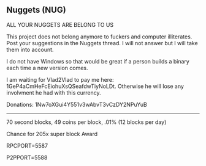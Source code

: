 Nuggets (NUG)
---
ALL YOUR NUGGETS ARE BELONG TO US

This project does not belong anymore to fuckers and computer illiterates. Post your suggestions in the Nuggets thread. I will not answer but I will take them into account.

I do not have Windows so that would be great if a person builds a binary each time a new version comes.

I am waiting for Vlad2Vlad to pay me here: 1GeP4aCmHeFcEiohuXsQSeafdwTiyNoLDt. Otherwise he will lose any involvment he had with this currency.

Donations: 1Nw7oXGui4Y551v3wAbvT3vCzDY2NPuYuB

***

70 second blocks, 49 coins per block, .01% (12 blocks per day)

Chance for 205x super block Award

RPCPORT=5587

P2PPORT=5588

